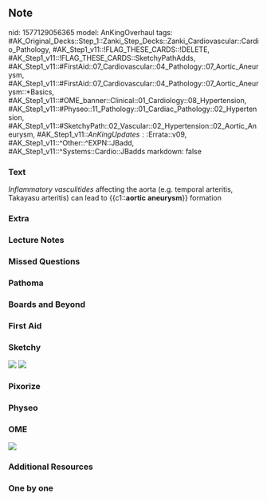 ## Note
nid: 1577129056365
model: AnKingOverhaul
tags: #AK_Original_Decks::Step_1::Zanki_Step_Decks::Zanki_Cardiovascular::Cardio_Pathology, #AK_Step1_v11::!FLAG_THESE_CARDS::!DELETE, #AK_Step1_v11::!FLAG_THESE_CARDS::SketchyPathAdds, #AK_Step1_v11::#FirstAid::07_Cardiovascular::04_Pathology::07_Aortic_Aneurysm, #AK_Step1_v11::#FirstAid::07_Cardiovascular::04_Pathology::07_Aortic_Aneurysm::*Basics, #AK_Step1_v11::#OME_banner::Clinical::01_Cardiology::08_Hypertension, #AK_Step1_v11::#Physeo::11_Pathology::01_Cardiac_Pathology::02_Hypertension, #AK_Step1_v11::#SketchyPath::02_Vascular::02_Hypertension::02_Aortic_Aneurysm, #AK_Step1_v11::$AnKingUpdates::$Errata::v09, #AK_Step1_v11::^Other::^EXPN::JBadd, #AK_Step1_v11::^Systems::Cardio::JBadds
markdown: false

### Text
<i>Inflammatory vasculitides</i> affecting the aorta (e.g. temporal
arteritis, Takayasu arteritis) can lead to <span style=
"color: var(--text-fg);">{{c1::</span><b style=
"color: var(--text-fg);">aortic</b> <b style=
"color: var(--text-fg);">aneurysm</b><span style=
"color: var(--text-fg);">}} formation</span>

### Extra


### Lecture Notes


### Missed Questions


### Pathoma


### Boards and Beyond


### First Aid


### Sketchy
<img src=
"SketchyMedical%202019-12-22%2017-31-27_1566160514431.jpg">
<img src="Zoverall%20picture%20(9)_1566160514431.jpg">

### Pixorize


### Physeo


### OME
<div class="ome-widget">
  <a href=
  "https://onlinemeded.org/spa/cardiology/hypertension/acquire?ref=anki">
  <img src="_OME_AnkiFlashcards_Lesson_2.png"></a>
</div>

### Additional Resources


### One by one

